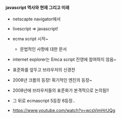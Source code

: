 #### javascript 역사와 현재 그리고 미래 
- netscapte navigator에서 
- livescript => javascript!
- ecma script 시작~
  * 문법적인 사항에 대한 문서

- internet explorer는 Emca script 진영에 참여하지 않음~

- 표준화를 앞두고 브라우저의 신경전 
- 2008년 크롬의 등장! 획기적인 엔진의 등장~
- 2008년에 브라우저들의 표준화가 본격적으로 논의됨!! 
- 그 뒤로 ecmascript 5등장 6등장.. 
- https://www.youtube.com/watch?v=wcsVjmHrUQg

